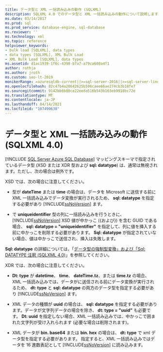 ```yaml
---
title: データ型と XML 一括読み込みの動作 (SQLXML)
description: SQLXML 4.0 でのデータ型と XML 一括読み込みの動作について説明します。
ms.date: 03/14/2017
ms.prod: sql
ms.prod_service: database-engine, sql-database
ms.reviewer: ''
ms.technology: xml
ms.topic: reference
helpviewer_keywords:
- bulk load [SQLXML], data types
- data types [SQLXML], XML Bulk Load
- XML Bulk Load [SQLXML], data types
ms.assetid: d1ac1939-1f6c-4398-b7a7-a79ca608a4f1
author: rothja
ms.author: jroth
ms.custom: seo-lt-2019
monikerRange: =azuresqldb-current||>=sql-server-2016||>=sql-server-linux-2017||=azuresqldb-mi-current
ms.openlocfilehash: 82c47b4a20642625b596caee66ae274cb3b18fe7
ms.sourcegitcommit: 9142bb6b80ce22eeda516b543b163eb9918bc72e
ms.translationtype: MT
ms.contentlocale: ja-JP
ms.lasthandoff: 04/14/2021
ms.locfileid: "107490638"
---
```

# <a name="data-types-and-xml-bulk-load-behavior-sqlxml-40"></a>データ型と XML 一括読み込みの動作 (SQLXML 4.0)
[!INCLUDE [SQL Server Azure SQL Database](../../../includes/applies-to-version/sql-asdb.md)]
  マッピングスキーマで指定されているデータ型 (XSD または XDR 型および **sql: datatype**) は、通常は無視されます。ただし、次の場合は例外です。  
  
 XSD では、次の場合に注意してください。  
  
-   型が **dateTime** または **time** の場合は、データを Microsoft に送信する前に XML 一括読み込みでデータ変換が実行されるため、 **sql: datatype** を指定する必要があり [!INCLUDE[ssNoVersion](../../../includes/ssnoversion-md.md)] ます。  
  
-   で **uniqueidentifier** 型の列に一括読み込みを行うときに、 [!INCLUDE[ssNoVersion](../../../includes/ssnoversion-md.md)] XSD 値が中かっこ ({および}) を含む GUID である場合、 **sql: datatype = "uniqueidentifier"** を指定して、列に値を挿入する前に中かっこを削除する必要があります。 **Sql: datatype** が指定されていない場合、値は中かっこで送信され、挿入は失敗します。  
  
 **Sql: datatype** の詳細については、「[データ型の強制型変換」および「Sql: DATATYPE 注釈 &#40;SQLXML 4.0&#41;](../../../relational-databases/sqlxml-annotated-xsd-schemas-using/data-type-coercions-and-the-sql-datatype-annotation-sqlxml-4-0.md)」を参照してください。  
  
 XDR では、次の場合に注意してください。  
  
-   **Dt: type** が **datetime**、 **time**、 **dateTime.tz**、または **time.tz** の場合、XML 一括読み込みでは、データがに送信される前にデータ変換が実行されるため、 **dt: type** と **sql: datatype** の両方のデータ型を指定する必要があり [!INCLUDE[ssNoVersion](../../../includes/ssnoversion-md.md)] ます。  
  
-   XML データの種類が **uuid** の場合は、 **sql: datatype** を指定する必要があります。データが文字列データの場合を除き、 **dt: type = "uuid"** も必要です。 **Dt: uuid** を指定しない場合、XML 一括読み込みでは、中かっこで囲まれた文字列が受け入れられます (必要な場合は削除されます)。  
  
-   XML データが **bin. base64** または **bin. hex** の場合は、 **dt: type** で xml データ型を指定する必要があります。 指定すると、XML 一括読み込みではデータを 16 進数表記として [!INCLUDE[ssNoVersion](../../../includes/ssnoversion-md.md)] に読み込みます。  
  
  
